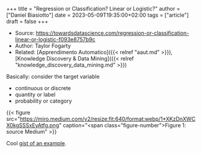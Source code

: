 +++
title = "Regression or Classification? Linear or Logistic?"
author = ["Daniel Biasiotto"]
date = 2023-05-09T19:35:00+02:00
tags = ["article"]
draft = false
+++

-   Source: <https://towardsdatascience.com/regression-or-classification-linear-or-logistic-f093e8757b9c>
-   Author: Taylor Fogarty
-   Related: [Apprendimento Automatico]({{< relref "aaut.md" >}}), [Knowledge Discovery &amp; Data Mining]({{< relref "knowledge_discovery_data_mining.md" >}})

Basically: consider the target variable

-   continuous or discrete
-   quantity or label
-   probability or category

{{< figure src="https://miro.medium.com/v2/resize:fit:640/format:webp/1*XKzDnXWCX0kgSSSxEyAtfg.png" caption="<span class=\"figure-number\">Figure 1: </span>source Medium" >}}

Cool [gist of an example](https://gist.github.com/taylorfogarty/71105b9d355824b7e07e270a23b77a2a#file-regression-vs-classification-ipynb).
